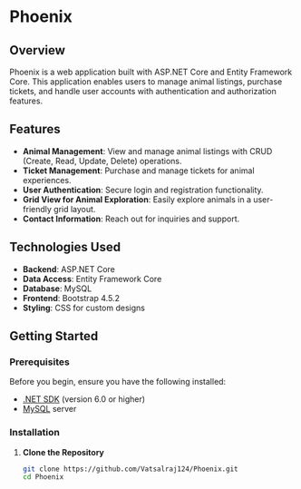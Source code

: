 # Phoenix

## Overview
Phoenix is a web application built with ASP.NET Core and Entity Framework Core. This application enables users to manage animal listings, purchase tickets, and handle user accounts with authentication and authorization features.

## Features
- **Animal Management**: View and manage animal listings with CRUD (Create, Read, Update, Delete) operations.
- **Ticket Management**: Purchase and manage tickets for animal experiences.
- **User Authentication**: Secure login and registration functionality.
- **Grid View for Animal Exploration**: Easily explore animals in a user-friendly grid layout.
- **Contact Information**: Reach out for inquiries and support.

## Technologies Used
- **Backend**: ASP.NET Core
- **Data Access**: Entity Framework Core
- **Database**: MySQL
- **Frontend**: Bootstrap 4.5.2
- **Styling**: CSS for custom designs

## Getting Started

### Prerequisites
Before you begin, ensure you have the following installed:
- [.NET SDK](https://dotnet.microsoft.com/download) (version 6.0 or higher)
- [MySQL](https://dev.mysql.com/downloads/mysql/) server

### Installation

1. **Clone the Repository**
   ```bash
   git clone https://github.com/Vatsalraj124/Phoenix.git
   cd Phoenix
